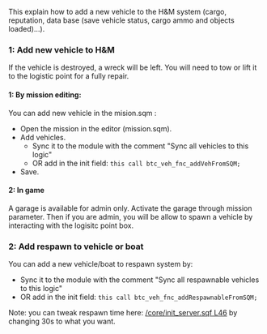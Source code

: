 This explain how to add a new vehicle to the H&M system (cargo, reputation, data base (save vehicle status, cargo ammo and objects loaded)...).

### 1: Add new vehicle to H&M
If the vehicle is destroyed, a wreck will be left. You will need to tow or lift it to the logistic point for a fully repair.
#### 1: By mission editing:
You can add new vehicle in the mision.sqm :
- Open the mission in the editor (mission.sqm).
- Add vehicles.
  - Sync it to the module with the comment "Sync all vehicles to this logic"
  - OR add in the init field: `this call btc_veh_fnc_addVehFromSQM;`
- Save.

#### 2: In game
A garage is available for admin only. Activate the garage through mission parameter. Then if you are admin, you will be allow to spawn a vehicle by interacting with the logisitc point box.

### 2: Add respawn to vehicle or boat

You can add a new vehicle/boat to respawn system by:
- Sync it to the module with the comment "Sync all respawnable vehicles to this logic"
- OR add in the init field: `this call btc_veh_fnc_addRespawnableFromSQM;`

Note: you can tweak respawn time here: [/core/init_server.sqf L46](https://github.com/Vdauphin/HeartsAndMinds/blob/master/%3DBTC%3Dco%4030_Hearts_and_Minds.Altis/core/init_server.sqf#L46) by changing 30s to what you want.
